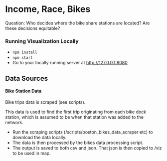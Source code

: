 # Income, Race, Bikes


Question:
Who decides where the bike share stations are located?  Are these decisions equitable?


### Running Visualization Locally

- `npm install`
- `npm start`
- Go to your locally running server at http://127.0.0.1:8080



## Data Sources


#### Bike Station Data

Bike trips data is scraped (see scripts).

This data is used to find the first trip originating from each bike dock station, which is assumed to be when that station was added to the network.

- Run the scraping scripts (/scripts/boston_bikes_data_scraper etc) to download the data locally.
- The data is then processed by the bikes data processing script.
- The output is saved to both csv and json.  That json is then copied to /viz to be used in map.

